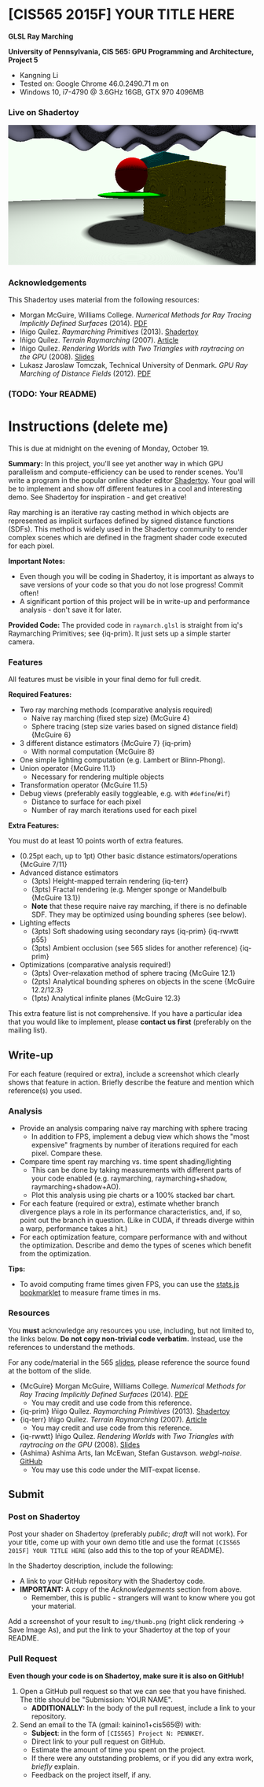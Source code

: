 # [CIS565 2015F] YOUR TITLE HERE

**GLSL Ray Marching**

**University of Pennsylvania, CIS 565: GPU Programming and Architecture, Project 5**

* Kangning Li
* Tested on: Google Chrome 46.0.2490.71 m on
* Windows 10, i7-4790 @ 3.6GHz 16GB, GTX 970 4096MB

### Live on Shadertoy

[![](img/thumb.png)](https://www.shadertoy.com/view/TODO)

### Acknowledgements

This Shadertoy uses material from the following resources:
* Morgan McGuire, Williams College.
  *Numerical Methods for Ray Tracing Implicitly Defined Surfaces* (2014).
  [PDF](http://graphics.cs.williams.edu/courses/cs371/f14/reading/implicit.pdf)
* Iñigo Quílez.
  *Raymarching Primitives* (2013).
  [Shadertoy](https://www.shadertoy.com/view/Xds3zN)
* Iñigo Quílez.
  *Terrain Raymarching* (2007).
  [Article](http://www.iquilezles.org/www/articles/terrainmarching/terrainmarching.htm)
* Iñigo Quílez.
  *Rendering Worlds with Two Triangles with raytracing on the GPU* (2008).
  [Slides](http://www.iquilezles.org/www/material/nvscene2008/rwwtt.pdf)
* Lukasz Jaroslaw Tomczak, Technical University of Denmark.
  *GPU Ray Marching of Distance Fields* (2012).
  [PDF](http://www2.compute.dtu.dk/pubdb/views/edoc_download.php/6392/pdf/imm6392.pdf)

### (TODO: Your README)


Instructions (delete me)
========================

This is due at midnight on the evening of Monday, October 19.

**Summary:** In this project, you'll see yet another way in which GPU
parallelism and compute-efficiency can be used to render scenes.
You'll write a program in the popular online shader editor
[Shadertoy](http://www.shadertoy.com/).
Your goal will be to implement and show off different features in a cool and
interesting demo. See Shadertoy for inspiration - and get creative!

Ray marching is an iterative ray casting method in which objects are
represented as implicit surfaces defined by signed distance functions (SDFs). This
method is widely used in the Shadertoy community to render complex scenes which
are defined in the fragment shader code executed for each pixel.

**Important Notes:**
* Even though you will be coding in Shadertoy, it is important as always to
  save versions of your code so that you do not lose progress! Commit often!
* A significant portion of this project will be in write-up and performance
  analysis - don't save it for later.

**Provided Code:**
The provided code in `raymarch.glsl` is straight from iq's Raymarching
Primitives; see {iq-prim}. It just sets up a simple starter camera.

### Features

All features must be visible in your final demo for full credit.

**Required Features:**

* Two ray marching methods (comparative analysis required)
  * Naive ray marching (fixed step size) {McGuire 4}
  * Sphere tracing (step size varies based on signed distance field) {McGuire 6}
* 3 different distance estimators {McGuire 7} {iq-prim}
  * With normal computation {McGuire 8}
* One simple lighting computation (e.g. Lambert or Blinn-Phong).
* Union operator {McGuire 11.1}
  * Necessary for rendering multiple objects
* Transformation operator {McGuire 11.5}
* Debug views (preferably easily toggleable, e.g. with `#define`/`#if`)
  * Distance to surface for each pixel
  * Number of ray march iterations used for each pixel

**Extra Features:**

You must do at least 10 points worth of extra features.

* (0.25pt each, up to 1pt) Other basic distance estimators/operations {McGuire 7/11}
* Advanced distance estimators
  * (3pts) Height-mapped terrain rendering {iq-terr}
  * (3pts) Fractal rendering (e.g. Menger sponge or Mandelbulb {McGuire 13.1})
  * **Note** that these require naive ray marching, if there is no definable
    SDF. They may be optimized using bounding spheres (see below).
* Lighting effects
  * (3pts) Soft shadowing using secondary rays {iq-prim} {iq-rwwtt p55}
  * (3pts) Ambient occlusion (see 565 slides for another reference) {iq-prim}
* Optimizations (comparative analysis required!)
  * (3pts) Over-relaxation method of sphere tracing {McGuire 12.1}
  * (2pts) Analytical bounding spheres on objects in the scene {McGuire 12.2/12.3}
  * (1pts) Analytical infinite planes {McGuire 12.3}

This extra feature list is not comprehensive. If you have a particular idea
that you would like to implement, please **contact us first** (preferably on
the mailing list).

## Write-up

For each feature (required or extra), include a screenshot which clearly
shows that feature in action. Briefly describe the feature and mention which
reference(s) you used.

### Analysis

* Provide an analysis comparing naive ray marching with sphere tracing
  * In addition to FPS, implement a debug view which shows the "most expensive"
    fragments by number of iterations required for each pixel. Compare these.
* Compare time spent ray marching vs. time spent shading/lighting
  * This can be done by taking measurements with different parts of your code
    enabled (e.g. raymarching, raymarching+shadow, raymarching+shadow+AO).
  * Plot this analysis using pie charts or a 100% stacked bar chart.
* For each feature (required or extra), estimate whether branch divergence
  plays a role in its performance characteristics, and, if so, point out the
  branch in question.
  (Like in CUDA, if threads diverge within a warp, performance takes a hit.)
* For each optimization feature, compare performance with and without the
  optimization. Describe and demo the types of scenes which benefit from the
  optimization.

**Tips:**

* To avoid computing frame times given FPS, you can use the
  [stats.js bookmarklet](https://github.com/mrdoob/stats.js/#bookmarklet)
  to measure frame times in ms.

### Resources

You **must** acknowledge any resources you use, including, but not limited to,
the links below. **Do not copy non-trivial code verbatim.** Instead, use the
references to understand the methods.

For any code/material in the 565
[slides](http://cis565-fall-2015.github.io/lectures/12-Ray-Marching.pptx),
please reference the source found at the bottom of the slide.

* {McGuire}
  Morgan McGuire, Williams College.
  *Numerical Methods for Ray Tracing Implicitly Defined Surfaces* (2014).
  [PDF](http://graphics.cs.williams.edu/courses/cs371/f14/reading/implicit.pdf)
  * You may credit and use code from this reference.
* {iq-prim}
  Iñigo Quílez.
  *Raymarching Primitives* (2013).
  [Shadertoy](https://www.shadertoy.com/view/Xds3zN)
* {iq-terr}
  Iñigo Quílez.
  *Terrain Raymarching* (2007).
  [Article](http://www.iquilezles.org/www/articles/terrainmarching/terrainmarching.htm)
  * You may credit and use code from this reference.
* {iq-rwwtt}
  Iñigo Quílez.
  *Rendering Worlds with Two Triangles with raytracing on the GPU* (2008).
  [Slides](http://www.iquilezles.org/www/material/nvscene2008/rwwtt.pdf)
* {Ashima}
  Ashima Arts, Ian McEwan, Stefan Gustavson.
  *webgl-noise*.
  [GitHub](https://github.com/ashima/webgl-noise)
  * You may use this code under the MIT-expat license.


## Submit

### Post on Shadertoy

Post your shader on Shadertoy (preferably *public*; *draft* will not work).
For your title, come up with your own demo title and use the format
`[CIS565 2015F] YOUR TITLE HERE` (also add this to the top of your README).

In the Shadertoy description, include the following:

* A link to your GitHub repository with the Shadertoy code.
* **IMPORTANT:** A copy of the *Acknowledgements* section from above.
  * Remember, this is public - strangers will want to know where you got your
    material.

Add a screenshot of your result to `img/thumb.png`
(right click rendering -> Save Image As), and put the link to your
Shadertoy at the top of your README.

### Pull Request

**Even though your code is on Shadertoy, make sure it is also on GitHub!**

1. Open a GitHub pull request so that we can see that you have finished.
   The title should be "Submission: YOUR NAME".
   * **ADDITIONALLY:**
     In the body of the pull request, include a link to your repository.
2. Send an email to the TA (gmail: kainino1+cis565@) with:
   * **Subject**: in the form of `[CIS565] Project N: PENNKEY`.
   * Direct link to your pull request on GitHub.
   * Estimate the amount of time you spent on the project.
   * If there were any outstanding problems, or if you did any extra
     work, *briefly* explain.
   * Feedback on the project itself, if any.
